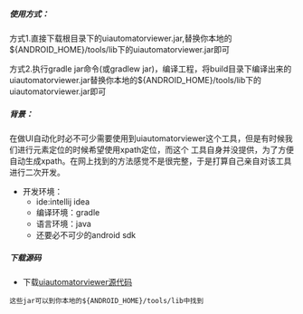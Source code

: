
##### 使用方式：
方式1.直接下载根目录下的uiautomatorviewer.jar,替换你本地的${ANDROID_HOME}/tools/lib下的uiautomatorviewer.jar即可

方式2.执行gradle jar命令(或gradlew jar)，编译工程，将build目录下编译出来的uiautomatorviewer.jar替换你本地的${ANDROID_HOME}/tools/lib下的uiautomatorviewer.jar即可

##### 背景：
在做UI自动化时必不可少需要使用到uiautomatorviewer这个工具，但是有时候我们进行元素定位的时候希望使用xpath定位，而这个 工具自身并没提供，为了方便自动生成xpath。在网上找到的方法感觉不是很完整，于是打算自己亲自对该工具进行二次开发。
- 开发环境：
    - ide:intellij idea
    - 编译环境：gradle
    - 语言环境：java
    - 还要必不可少的android sdk
    
##### 下载源码
- 下载[uiautomatorviewer源代码](https://android.googlesource.com/platform/tools/swt/+/marshmallow-mr3-release/uiautomatorviewer/)

```
这些jar可以到你本地的${ANDROID_HOME}/tools/lib中找到